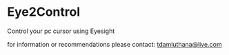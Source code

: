 # Eye2Control
Control your pc cursor using Eyesight

for information or recommendations please contact:
tdamluthana@live.com 
